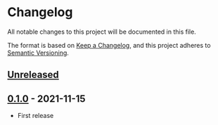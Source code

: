# Changelog

All notable changes to this project will be documented in this file.

The format is based on [Keep a Changelog](https://keepachangelog.com/en/1.0.0/),
and this project adheres to [Semantic Versioning](https://semver.org/spec/v2.0.0.html).

## [Unreleased]

## [0.1.0] - 2021-11-15

- First release

[Unreleased]: https://github.com/masa213f/go-util/compare/v0.1.0...HEAD
[0.1.0]: https://github.com/masa213f/go-util/releases/tag/v0.1.0